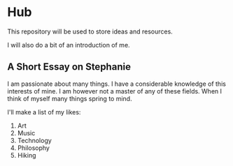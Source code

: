 # Hub
This repository will be used to store ideas and resources.

I will also do a bit of an introduction of me.

## A Short Essay on Stephanie
I am passionate about many things. I have a considerable knowledge of this interests of mine.
I am however not a master of any of these fields. When I think of myself many things spring to mind.

I'll make a list of my likes:
1. Art
2. Music
3. Technology
4. Philosophy
5. Hiking
